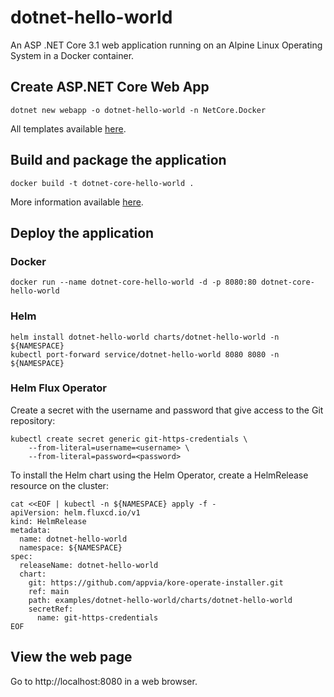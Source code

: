 # dotnet-hello-world

An ASP .NET Core 3.1 web application running on an Alpine Linux Operating System in a Docker container.

## Create ASP.NET Core Web App

```
dotnet new webapp -o dotnet-hello-world -n NetCore.Docker
```

All templates available [here](https://docs.microsoft.com/en-us/dotnet/core/tools/dotnet-new).

## Build and package the application

```
docker build -t dotnet-core-hello-world .
```

More information available [here](https://docs.docker.com/engine/examples/dotnetcore/).

## Deploy the application

### Docker

```
docker run --name dotnet-core-hello-world -d -p 8080:80 dotnet-core-hello-world
```

### Helm

```
helm install dotnet-hello-world charts/dotnet-hello-world -n ${NAMESPACE}
kubectl port-forward service/dotnet-hello-world 8080 8080 -n ${NAMESPACE}
```

### Helm Flux Operator

Create a secret with the username and password that give access to the Git repository:
```
kubectl create secret generic git-https-credentials \
    --from-literal=username=<username> \
    --from-literal=password=<password>
```

To install the Helm chart using the Helm Operator, create a HelmRelease resource on the cluster:
```
cat <<EOF | kubectl -n ${NAMESPACE} apply -f -
apiVersion: helm.fluxcd.io/v1
kind: HelmRelease
metadata:
  name: dotnet-hello-world
  namespace: ${NAMESPACE}
spec:
  releaseName: dotnet-hello-world
  chart:
    git: https://github.com/appvia/kore-operate-installer.git
    ref: main
    path: examples/dotnet-hello-world/charts/dotnet-hello-world
    secretRef:
      name: git-https-credentials
EOF
```

## View the web page

Go to http://localhost:8080 in a web browser.
